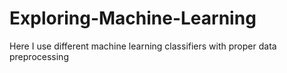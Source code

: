 # Exploring-Machine-Learning
Here I use different machine learning classifiers with proper data preprocessing
